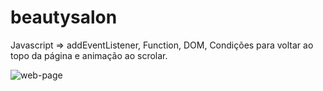 # beautysalon

Javascript => addEventListener, Function, DOM, Condições para voltar ao topo da página e animação ao scrolar.


![web-page](https://user-images.githubusercontent.com/59830792/165352999-87f7faee-543e-461d-890f-d9a05ebd1758.JPG)
